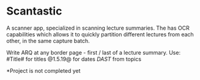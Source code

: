 # Scantastic
A scanner app, specialized in scanning lecture summaries.
The has OCR capabilities which allows it to quickly partition different lectures from each other, in the same capture batch.

Write ARQ at any border page - first / last of a lecture summary.
Use:
#Title# for titles
@1.5.19@ for dates
*DAST* from topics


*Project is not completed yet
